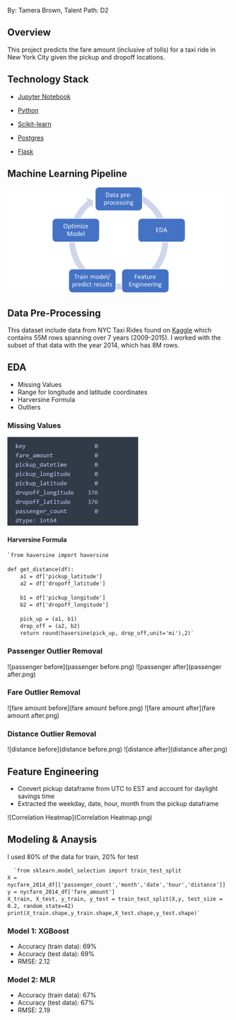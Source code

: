 
By: Tamera Brown, Talent Path: D2

## Overview

This project predicts the fare amount (inclusive of tolls) for a taxi ride in New York City given the pickup and dropoff locations. 




## Technology Stack

* [Jupyter Notebook](https://jupyter.org/) 

* [Python](https://www.python.org/)

* [Scikit-learn](https://scikit-learn.org/stable/)

* [Postgres](https://www.postgresql.org/)

* [Flask](https://flask.palletsprojects.com/en/2.0.x/)

  


## Machine Learning Pipeline

![Pipeline](Pipeline.png)


## Data Pre-Processing

This dataset include data from NYC Taxi Rides found on [Kaggle](https://www.kaggle.com/c/new-york-city-taxi-fare-prediction/overview) which contains 55M rows spanning over 7 years (2009-2015). I worked with the subset of that data with the year 2014, which has 8M rows.



## EDA
- Missing Values
- Range for longitude and latitude coordinates
- Harversine Formula
- Outliers



### Missing Values

![Missing Data](nulls.PNG) 



#### Harversine Formula

    `from haversine import haversine
    
    def get_distance(df):
        a1 = df['pickup_latitude']
        a2 = df['dropoff_latitude']
    
    	b1 = df['pickup_longitude']
    	b2 = df['dropoff_longitude']
    
    	pick_up = (a1, b1) 
    	drop_off = (a2, b2)
    	return round(haversine(pick_up, drop_off,unit='mi'),2)`
	
	

### Passenger Outlier Removal

![passenger before](passenger before.png)  ![passenger after](passenger after.png)


### Fare Outlier Removal

![fare amount before](fare amount before.png)  ![fare amount after](fare amount after.png)



### Distance Outlier Removal

![distance before](distance before.png)  ![distance after](distance after.png)



## Feature Engineering

- Convert pickup dataframe from UTC to EST and account for daylight savings time
- Extracted the weekday, date, hour, month from the pickup dataframe


  
  
 ![Correlation Heatmap](Correlation Heatmap.png)
 
 
  
## Modeling & Anaysis
 
 I used 80% of the data for train, 20% for test
 
      `from sklearn.model_selection import train_test_split
	X = nycfare_2014_df[['passenger_count','month','date','hour','distance']]
	y = nycfare_2014_df['fare_amount']
	X_train, X_test, y_train, y_test = train_test_split(X,y, test_size = 0.2, random_state=42)
	print(X_train.shape,y_train.shape,X_test.shape,y_test.shape)`
  

### Model 1: XGBoost
 
 - Accuracy (train data): 69%
 - Accuracy (test data): 69%
 - RMSE: 2.12

 
### Model 2: MLR
 
 - Accuracy (train data): 67%
 - Accuracy (test data): 67%
 - RMSE: 2.19
